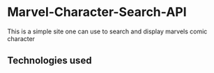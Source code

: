 # Marvel-Character-Search-API
This is a simple site one can use to search and display marvels comic character


## Technologies used 
